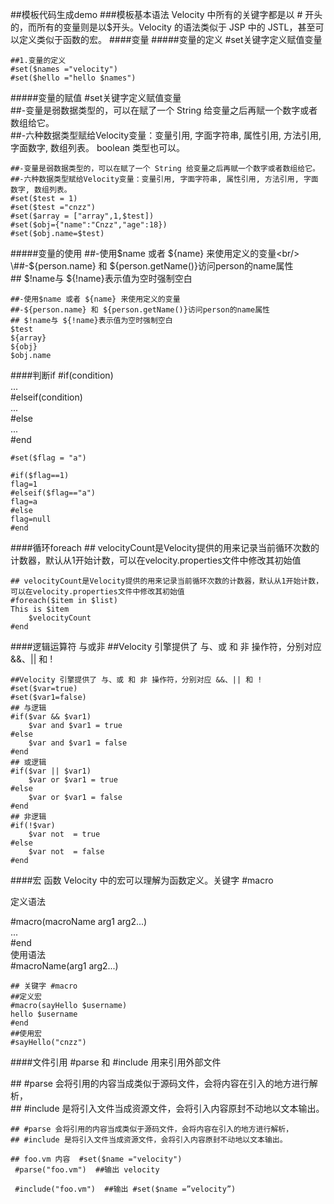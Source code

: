 ##模板代码生成demo
###模板基本语法
Velocity 中所有的关键字都是以 # 开头的，而所有的变量则是以$开头。Velocity 的语法类似于 JSP 中的 JSTL，甚至可以定义类似于函数的宏。
####变量
#####变量的定义
\#set关键字定义赋值变量
~~~~
##1.变量的定义
#set($names ="velocity")
#set($hello ="hello $names")
~~~~
#####变量的赋值
\#set关键字定义赋值变量<br/>
\##-变量是弱数据类型的，可以在赋了一个 String 给变量之后再赋一个数字或者数组给它。<br/>
\##-六种数据类型赋给Velocity变量：变量引用, 字面字符串, 属性引用, 方法引用, 字面数字, 数组列表。 boolean 类型也可以。<br/>
~~~~
##-变量是弱数据类型的，可以在赋了一个 String 给变量之后再赋一个数字或者数组给它。
##-六种数据类型赋给Velocity变量：变量引用, 字面字符串, 属性引用, 方法引用, 字面数字, 数组列表。
#set($test = 1)
#set($test ="cnzz")
#set($array = ["array",1,$test])
#set($obj={"name":"Cnzz","age":18})
#set($obj.name=$test)
~~~~
#####变量的使用
\##-使用$name 或者 ${name} 来使用定义的变量<br/>
\##-${person.name} 和 ${person.getName()}访问person的name属性<br/>
\## $!name与 ${!name}表示值为空时强制空白<br/>
~~~~
##-使用$name 或者 ${name} 来使用定义的变量
##-${person.name} 和 ${person.getName()}访问person的name属性
## $!name与 ${!name}表示值为空时强制空白
$test
${array}
${obj}
$obj.name
~~~~
####判断if
\#if(condition)<br/>
...<br/>
\#elseif(condition)<br/>
...<br/>
\#else<br/>
...<br/>
\#end<br/>
~~~~
#set($flag = "a")

#if($flag==1)
flag=1
#elseif($flag=="a")
flag=a
#else
flag=null
#end
~~~~
####循环foreach
\## velocityCount是Velocity提供的用来记录当前循环次数的计数器，默认从1开始计数，可以在velocity.properties文件中修改其初始值
~~~~
## velocityCount是Velocity提供的用来记录当前循环次数的计数器，默认从1开始计数，可以在velocity.properties文件中修改其初始值
#foreach($item in $list)
This is $item
    $velocityCount
#end
~~~~
####逻辑运算符 与或非
\##Velocity 引擎提供了 与、或 和 非 操作符，分别对应 &&、|| 和 !
~~~~
##Velocity 引擎提供了 与、或 和 非 操作符，分别对应 &&、|| 和 !
#set($var=true)
#set($var1=false)
## 与逻辑
#if($var && $var1)
    $var and $var1 = true
#else
    $var and $var1 = false
#end
## 或逻辑
#if($var || $var1)
    $var or $var1 = true
#else
    $var or $var1 = false
#end
## 非逻辑
#if(!$var)
    $var not  = true
#else
    $var not  = false
#end
~~~~
####宏 函数
Velocity 中的宏可以理解为函数定义。关键字 #macro

定义语法

\#macro(macroName arg1 arg2...)<br/>
...<br/>
\#end<br/>
使用语法<br/>
\#macroName(arg1 arg2...)<br/>
~~~~
## 关键字 #macro
##定义宏
#macro(sayHello $username)
hello $username
#end
##使用宏
#sayHello("cnzz")
~~~~
####文件引用
\#parse 和 #include 用来引用外部文件<br/>

\## #parse 会将引用的内容当成类似于源码文件，会将内容在引入的地方进行解析，<br/>
\## #include 是将引入文件当成资源文件，会将引入内容原封不动地以文本输出。<br/>
~~~~
## #parse 会将引用的内容当成类似于源码文件，会将内容在引入的地方进行解析，
## #include 是将引入文件当成资源文件，会将引入内容原封不动地以文本输出。
 
## foo.vm 内容  #set($name ="velocity")
 #parse("foo.vm")  ##输出 velocity
 
 #include("foo.vm")  ##输出 #set($name =”velocity”)
~~~~